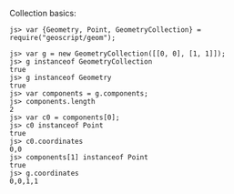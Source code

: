 Collection basics:

    js> var {Geometry, Point, GeometryCollection} = require("geoscript/geom");

    js> var g = new GeometryCollection([[0, 0], [1, 1]]);
    js> g instanceof GeometryCollection
    true
    js> g instanceof Geometry
    true
    js> var components = g.components;
    js> components.length
    2
    js> var c0 = components[0];
    js> c0 instanceof Point
    true
    js> c0.coordinates
    0,0
    js> components[1] instanceof Point
    true
    js> g.coordinates
    0,0,1,1
